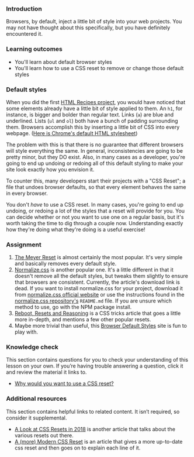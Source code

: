 ### Introduction

Browsers, by default, inject a little bit of style into your web projects. You may not have thought about this specifically, but you  have definitely encountered it.

### Learning outcomes

-   You'll learn about default browser styles
-   You'll learn how to use a CSS reset to remove or change those default styles

### Default styles

When you did the first [HTML Recipes project](https://www.theodinproject.com/lessons/foundations-recipes), you would have noticed that some elements already have a little bit of style applied to them. An `h1`, for instance, is bigger and bolder than regular text. Links (`a`) are blue and underlined. Lists (`ul` and `ol`) both have a bunch of padding surrounding them. Browsers accomplish this by inserting a little bit of CSS into every webpage. ([Here is Chrome's default HTML stylesheet](https://chromium.googlesource.com/chromium/blink/+/refs/heads/main/Source/core/css/html.css))

The problem with this is that there is no guarantee that different browsers will style everything the same. In general, inconsistencies are going to be pretty minor, but they DO exist. Also, in many cases as a developer, you're going to end up undoing or redoing all of this default styling to make your site look exactly how you envision it.

To counter this, many developers start their projects with a "CSS Reset"; a file that undoes browser defaults, so that every element behaves the same in every browser.

You don't _have_ to use a CSS reset. In many cases, you're going to end up undoing, or redoing a lot of the styles that a reset will provide for you. You can decide whether or not you want to use one on a regular basis, but it's worth taking the time to dig through a couple now. Understanding exactly how they're doing what they're doing is a useful exercise!

### Assignment

<div class="lesson-content__panel" markdown="1">

1.  [The Meyer Reset](https://meyerweb.com/eric/tools/css/reset/) is almost certainly the most popular. It's very simple and basically removes every default style.
2.  [Normalize.css](http://nicolasgallagher.com/about-normalize-css/) is another popular one. It's a little different in that it doesn't remove all the default styles, but tweaks them slightly to ensure that browsers are consistent. Currently, the article's download link is dead. If you want to install normalize.css for your project, download it from [normalize.css official website](https://necolas.github.io/normalize.css/) or use the instructions found in the [normalize.css repository's](https://github.com/necolas/normalize.css) `README.md` file. If you are unsure which method to use, go with the NPM package install.
3.  [Reboot, Resets and Reasoning](https://css-tricks.com/reboot-resets-reasoning/) is a CSS tricks article that goes a little more in-depth, and mentions a few other popular resets.
4.  Maybe more trivial than useful, this [Browser Default Styles](https://browserdefaultstyles.com/) site is fun to play with.

</div>

### Knowledge check

This section contains questions for you to check your understanding of this lesson on your own. If you’re having trouble answering a question, click it and review the material it links to.

-   [Why would you want to use a CSS reset?](#default-styles)

### Additional resources

This section contains helpful links to related content. It isn’t required, so consider it supplemental.

-   [A Look at CSS Resets in 2018](https://bitsofco.de/a-look-at-css-resets-in-2018/) is another article that talks about the various resets out there.
-   [A (more) Modern CSS Reset](https://piccalil.li/blog/a-more-modern-css-reset/) is an article that gives a more up-to-date css reset and then goes on to explain each line of it.
